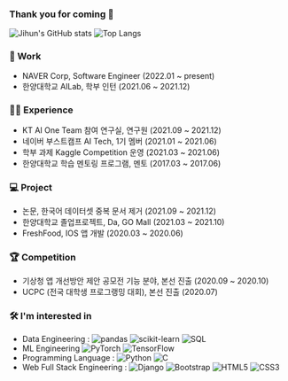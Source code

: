 ### Thank you for coming 👋

<!--
**jihunJeong/jihunjeong** is a ✨ _special_ ✨ repository because its `README.md` (this file) appears on your GitHub profile.

Here are some ideas to get you started:

- 🔭 I’m currently working on ...
- 🌱 I’m currently learning ...
- 👯 I’m looking to collaborate on ...
- 🤔 I’m looking for help with ...
- 💬 Ask me about ...
- 📫 How to reach me: ...
- 😄 Pronouns: ...
- ⚡ Fun fact: ...
-->

![Jihun's GitHub stats](https://github-readme-stats.vercel.app/api?username=jihunJeong&hide=stars&count_private=true&show_icons=true&theme=discord_old_blurple&line_height=24)
![Top Langs](https://github-readme-stats.vercel.app/api/top-langs/?username=jihunJeong&layout=compact&theme=discord_old_blurple&hide=jupyter%20notebook)

### 🔭 Work 
- NAVER Corp, Software Engineer (2022.01 ~ present)
- 한양대학교 AILab, 학부 인턴 (2021.06 ~ 2021.12)

### 🏃‍♂️ Experience
- KT AI One Team 참여 연구실, 연구원 (2021.09 ~ 2021.12)
- 네이버 부스트캠프 AI Tech, 1기 멤버 (2021.01 ~ 2021.06)
- 학부 과제 Kaggle Competition 운영 (2021.03 ~ 2021.06)
- 한양대학교 학습 멘토링 프로그램, 멘토 (2017.03 ~ 2017.06)

### 💻 Project
- 논문, 한국어 데이터셋 중복 문서 제거 (2021.09 ~ 2021.12)
- 한양대학교 졸업프로젝트, Da, GO Mall (2021.03 ~ 2021.10)
- FreshFood, IOS 앱 개발 (2020.03 ~ 2020.06)

### 🏆 Competition
- 기상청 앱 개선방안 제안 공모전 기능 분야, 본선 진출 (2020.09 ~ 2020.10)
- UCPC (전국 대학생 프로그랭밍 대회), 본선 진출 (2020.07)

### 🛠 I'm interested in
- Data Engineering :
![pandas](https://img.shields.io/badge/pandas-150458?style=flat-square&logo=pandas&logoColor=white)
![scikit-learn](https://img.shields.io/badge/scikit--learn-F7931E?style=flat-square&logo=scikit-learn&logoColor=white)
![SQL](https://img.shields.io/badge/SQL-4479A1?style=flat-square&logo=MySQL&logoColor=white)
- ML Engineering
![PyTorch](https://img.shields.io/badge/PyTorch-EE4C2C?style=flat-square&logo=PyTorch&logoColor=white)
![TensorFlow](https://img.shields.io/badge/TensorFlow-FF6F00?style=flat-square&logo=TensorFlow&logoColor=white)
- Programming Language : 
![Python](https://img.shields.io/badge/Python-3776AB?style=flat-square&logo=Python&logoColor=white)
![C](https://img.shields.io/badge/C-A8B9CC?style=flat-square&logo=C&logoColor=white)
- Web Full Stack Engineering :
![Django](https://img.shields.io/badge/Django-092E20?style=flat-square&logo=Django&logoColor=white)
![Bootstrap](https://img.shields.io/badge/Bootstrap-7952B3?style=flat-square&logo=Bootstrap&logoColor=white)
![HTML5](https://img.shields.io/badge/HTML5-E34F26?style=flat-square&logo=HTML5&logoColor=white)
![CSS3](https://img.shields.io/badge/CSS3-1572B6?style=flat-square&logo=CSS3&logoColor=white) 
